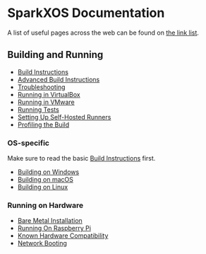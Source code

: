# SparkXOS Documentation

A list of useful pages across the web can be found on [the link list](Links.md).

## Building and Running
* [Build Instructions](BuildInstructions.md)
* [Advanced Build Instructions](AdvancedBuildInstructions.md)
* [Troubleshooting](Troubleshooting.md)
* [Running in VirtualBox](VirtualBox.md)
* [Running in VMware](VMware.md)
* [Running Tests](RunningTests.md)
* [Setting Up Self-Hosted Runners](SelfHostedRunners.md)
* [Profiling the Build](BuildProfilingInstructions.md)

### OS-specific
Make sure to read the basic [Build Instructions](BuildInstructions.md) first.
* [Building on Windows](BuildInstructionsWindows.md)
* [Building on macOS](BuildInstructionsMacOS.md)
* [Building on Linux](BuildInstructionsOther.md)

### Running on Hardware
* [Bare Metal Installation](BareMetalInstallation.md)
* [Running On Raspberry Pi](RunningOnRaspberryPi.md)
* [Known Hardware Compatibility](HardwareCompatibility.md)
* [Network Booting](NetworkBoot.md)
